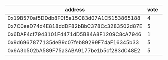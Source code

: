 address|vote|timestamp|signature
---|---|---|---
0x19B570af5DDdb8F0f5a15C83d07A1C5153865188|4|1608650239|0x823f5d86372f4096e98cfdbe8c1b96970d18b1e8d0885a702e2cc5fe04c6d3a70801393577448685605f821dbc47ad80f47f9cabf9a90bff23601fa3780d682c1c
0x7C0eeD74d4E818ddDF82bBbC378Cc3283502d87E|5|1608653282|0x342a6734c59f20446e398b1b8310020e0091a59bca70c29170d80252d7acf8de7fcf71017fc44c315e5e0eac6d2bb705660be2bad0ea75e852e31d75f27f4d6a1b
0x6DAF4cf7943101F4471dD5B84A8F1209C8cA7946|1|1608653690|0xd23c3bcd413df676d576a83f49f26330a9ca750c60ab27feed312f9982ea80b66edf884c34f54490c6fb2eef7ee0cc101c0497a85711bf0b6c9c71fdb9fe563c1b
0x9d6967877135deB9c07feb89299F74aF16345b33|5|1608663905|0x61d8ec7c1a298451e0dbc69b95750160cbe2ac049fc9809bb938c3737163f8de22631cf8b3fa2b030b4945f64e0c681ffa2c8a2d1c8207c2e064726ad44970bf1b
0x6A3b502bA589F75a3ABA9177be1b5cf283dC48E2|5|1608663924|0x47c88ff474283f8fc0b9b74706376f6910bd060424e2b4a8c3781c7298b126173591b6edadb3fade37c8ba9f28a48ce2e7bb3e5f3bb1675b6bae9924521c93b31b